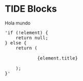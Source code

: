 <h1>TIDE Blocks</h1>
<p>Hola mundo</p>
<pre>
'if (!element) {
    return null;
} else {
    return (
        <NavItem>
            <NavLink href={element.href}>{element.title}</NavLink>
        </NavItem>
    );
}'
</pre>

